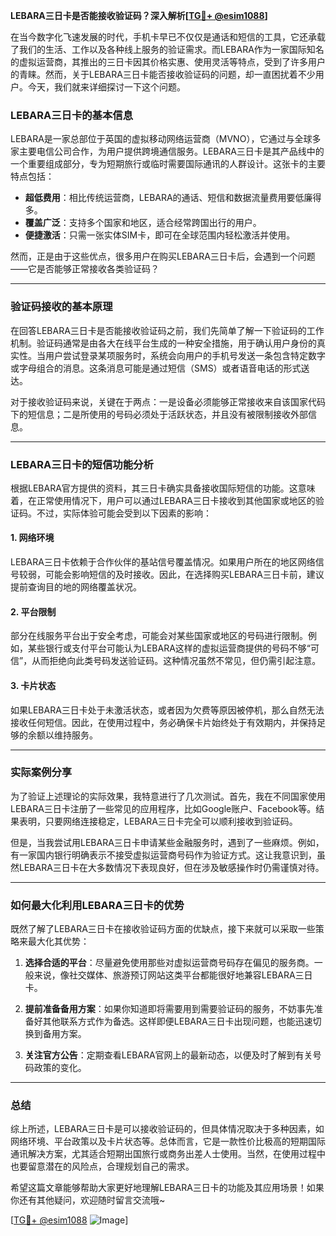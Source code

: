 **LEBARA三日卡是否能接收验证码？深入解析[[TG💪+ @esim1088](https://t.me/s/esim1088)]**

在当今数字化飞速发展的时代，手机卡早已不仅仅是通话和短信的工具，它还承载了我们的生活、工作以及各种线上服务的验证需求。而LEBARA作为一家国际知名的虚拟运营商，其推出的三日卡因其价格实惠、使用灵活等特点，受到了许多用户的青睐。然而，关于LEBARA三日卡能否接收验证码的问题，却一直困扰着不少用户。今天，我们就来详细探讨一下这个问题。

### LEBARA三日卡的基本信息

LEBARA是一家总部位于英国的虚拟移动网络运营商（MVNO），它通过与全球多家主要电信公司合作，为用户提供跨境通信服务。LEBARA三日卡是其产品线中的一个重要组成部分，专为短期旅行或临时需要国际通讯的人群设计。这张卡的主要特点包括：

- **超低费用**：相比传统运营商，LEBARA的通话、短信和数据流量费用要低廉得多。
- **覆盖广泛**：支持多个国家和地区，适合经常跨国出行的用户。
- **便捷激活**：只需一张实体SIM卡，即可在全球范围内轻松激活并使用。

然而，正是由于这些优点，很多用户在购买LEBARA三日卡后，会遇到一个问题——它是否能够正常接收各类验证码？

---

### 验证码接收的基本原理

在回答LEBARA三日卡是否能接收验证码之前，我们先简单了解一下验证码的工作机制。验证码通常是由各大在线平台生成的一种安全措施，用于确认用户身份的真实性。当用户尝试登录某项服务时，系统会向用户的手机号发送一条包含特定数字或字母组合的消息。这条消息可能是通过短信（SMS）或者语音电话的形式送达。

对于接收验证码来说，关键在于两点：一是设备必须能够正常接收来自该国家代码下的短信息；二是所使用的号码必须处于活跃状态，并且没有被限制接收外部信息。

---

### LEBARA三日卡的短信功能分析

根据LEBARA官方提供的资料，其三日卡确实具备接收国际短信的功能。这意味着，在正常使用情况下，用户可以通过LEBARA三日卡接收到其他国家或地区的验证码。不过，实际体验可能会受到以下因素的影响：

#### 1. 网络环境
LEBARA三日卡依赖于合作伙伴的基站信号覆盖情况。如果用户所在的地区网络信号较弱，可能会影响短信的及时接收。因此，在选择购买LEBARA三日卡前，建议提前查询目的地的网络覆盖状况。

#### 2. 平台限制
部分在线服务平台出于安全考虑，可能会对某些国家或地区的号码进行限制。例如，某些银行或支付平台可能认为LEBARA这样的虚拟运营商提供的号码不够“可信”，从而拒绝向此类号码发送验证码。这种情况虽然不常见，但仍需引起注意。

#### 3. 卡片状态
如果LEBARA三日卡处于未激活状态，或者因为欠费等原因被停机，那么自然无法接收任何短信。因此，在使用过程中，务必确保卡片始终处于有效期内，并保持足够的余额以维持服务。

---

### 实际案例分享

为了验证上述理论的实际效果，我特意进行了几次测试。首先，我在不同国家使用LEBARA三日卡注册了一些常见的应用程序，比如Google账户、Facebook等。结果表明，只要网络连接稳定，LEBARA三日卡完全可以顺利接收到验证码。

但是，当我尝试用LEBARA三日卡申请某些金融服务时，遇到了一些麻烦。例如，有一家国内银行明确表示不接受虚拟运营商号码作为验证方式。这让我意识到，虽然LEBARA三日卡在大多数情况下表现良好，但在涉及敏感操作时仍需谨慎对待。

---

### 如何最大化利用LEBARA三日卡的优势

既然了解了LEBARA三日卡在接收验证码方面的优缺点，接下来就可以采取一些策略来最大化其优势：

1. **选择合适的平台**：尽量避免使用那些对虚拟运营商号码存在偏见的服务商。一般来说，像社交媒体、旅游预订网站这类平台都能很好地兼容LEBARA三日卡。
   
2. **提前准备备用方案**：如果你知道即将需要用到需要验证码的服务，不妨事先准备好其他联系方式作为备选。这样即便LEBARA三日卡出现问题，也能迅速切换到备用方案。

3. **关注官方公告**：定期查看LEBARA官网上的最新动态，以便及时了解到有关号码政策的变化。

---

### 总结

综上所述，LEBARA三日卡是可以接收验证码的，但具体情况取决于多种因素，如网络环境、平台政策以及卡片状态等。总体而言，它是一款性价比极高的短期国际通讯解决方案，尤其适合短期出国旅行或商务出差人士使用。当然，在使用过程中也要留意潜在的风险点，合理规划自己的需求。

希望这篇文章能够帮助大家更好地理解LEBARA三日卡的功能及其应用场景！如果你还有其他疑问，欢迎随时留言交流哦~ 

[[TG💪+ @esim1088](https://t.me/s/esim1088) ![Image](https://i.postimg.cc/4NQfJmqS/Snipaste-2025-05-13-00-14-12.png)]